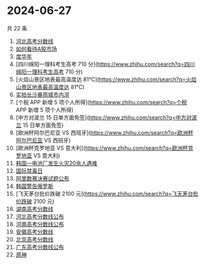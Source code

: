 # 2024-06-27

共 22 条

<!-- BEGIN -->
<!-- 最后更新时间 Thu Jun 27 2024 17:06:53 GMT+0800 (China Standard Time) -->

1. [河北高考分数线](https://www.zhihu.com/search?q=河北高考分数线)
1. [如何看待A股市场](https://www.zhihu.com/search?q=如何看待A股市场)
1. [度华年](https://www.zhihu.com/search?q=度华年)
1. [四川绵阳一理科考生高考 710
   分](https://www.zhihu.com/search?q=四川绵阳一理科考生高考 710 分)
1. [火焰山景区地表最高温度达
   81℃](https://www.zhihu.com/search?q=火焰山景区地表最高温度达 81℃)
1. [实拍长沙暴雨城市内涝](https://www.zhihu.com/search?q=实拍长沙暴雨城市内涝)
1. [个税 APP 新增 5 项个人所得](https://www.zhihu.com/search?q=个税 APP 新增 5
   项个人所得)
1. [中方对波兰 15 日单方面免签](https://www.zhihu.com/search?q=中方对波兰 15
   日单方面免签)
1. [欧洲杯阿尔巴尼亚 VS 西班牙](https://www.zhihu.com/search?q=欧洲杯阿尔巴尼亚
   VS 西班牙)
1. [欧洲杯克罗地亚 VS 意大利](https://www.zhihu.com/search?q=欧洲杯克罗地亚 VS
   意大利)
1. [韩国一电池厂发生火灾20余人遇难](https://www.zhihu.com/search?q=韩国一电池厂发生火灾20余人遇难)
1. [国际禁毒日](https://www.zhihu.com/search?q=国际禁毒日)
1. [阿里数赛决赛试题公布](https://www.zhihu.com/search?q=阿里数赛决赛试题公布)
1. [韩国警告俄罗斯](https://www.zhihu.com/search?q=韩国警告俄罗斯)
1. [飞天茅台批价跌破 2100 元](https://www.zhihu.com/search?q=飞天茅台批价跌破
   2100 元)
1. [湖南高考分数线](https://www.zhihu.com/search?q=湖南高考分数线)
1. [河北高考分数线公布](https://www.zhihu.com/search?q=河北高考分数线公布)
1. [河南高考分数线公布](https://www.zhihu.com/search?q=河南高考分数线公布)
1. [安徽高考分数线](https://www.zhihu.com/search?q=安徽高考分数线)
1. [北京高考分数线](https://www.zhihu.com/search?q=北京高考分数线)
1. [广东高考分数线公布](https://www.zhihu.com/search?q=广东高考分数线公布)
1. [原神](https://www.zhihu.com/search?q=原神)

<!-- END -->
